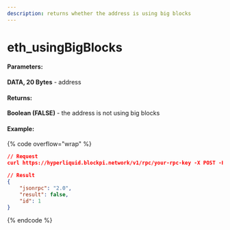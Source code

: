 ```yaml
---
description: returns whether the address is using big blocks
---
```


# eth\_usingBigBlocks

#### **Parameters:**

**DATA, 20 Bytes** - address

#### **Returns:**

**Boolean (FALSE)** - the address is not using big blocks

#### Example:

{% code overflow="wrap" %}
```json
// Request
curl https://hyperliquid.blockpi.network/v1/rpc/your-rpc-key -X POST -H "Content-Type: application/json" --data '{"jsonrpc":"2.0","method":"eth_bigBlockGasPrice","params":["0xa94f5374fce5edbc8e2a8697c15331677e6ebf0b"],"id":1}'

// Result
{
    "jsonrpc": "2.0",
    "result": false,
    "id": 1
}
```
{% endcode %}
